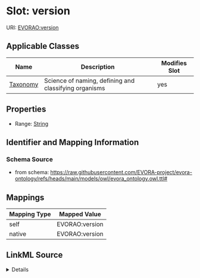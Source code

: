 

# Slot: version



URI: [EVORAO:version](https://raw.githubusercontent.com/EVORA-project/evora-ontology/refs/heads/main/models/owl/evora_ontology.owl.ttl#version)



<!-- no inheritance hierarchy -->





## Applicable Classes

| Name | Description | Modifies Slot |
| --- | --- | --- |
| [Taxonomy](Taxonomy.md) | Science of naming, defining and classifying organisms |  yes  |







## Properties

* Range: [String](String.md)





## Identifier and Mapping Information







### Schema Source


* from schema: https://raw.githubusercontent.com/EVORA-project/evora-ontology/refs/heads/main/models/owl/evora_ontology.owl.ttl#




## Mappings

| Mapping Type | Mapped Value |
| ---  | ---  |
| self | EVORAO:version |
| native | EVORAO:version |




## LinkML Source

<details>
```yaml
name: version
from_schema: https://raw.githubusercontent.com/EVORA-project/evora-ontology/refs/heads/main/models/owl/evora_ontology.owl.ttl#
rank: 1000
alias: version
domain_of:
- Taxonomy
range: string

```
</details>